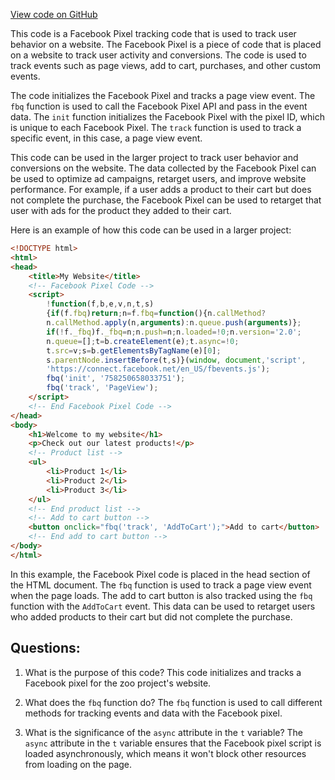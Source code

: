 [View code on GitHub](zoo-labs/zoo/blob/master/core/public/a.js)

This code is a Facebook Pixel tracking code that is used to track user behavior on a website. The Facebook Pixel is a piece of code that is placed on a website to track user activity and conversions. The code is used to track events such as page views, add to cart, purchases, and other custom events.

The code initializes the Facebook Pixel and tracks a page view event. The `fbq` function is used to call the Facebook Pixel API and pass in the event data. The `init` function initializes the Facebook Pixel with the pixel ID, which is unique to each Facebook Pixel. The `track` function is used to track a specific event, in this case, a page view event.

This code can be used in the larger project to track user behavior and conversions on the website. The data collected by the Facebook Pixel can be used to optimize ad campaigns, retarget users, and improve website performance. For example, if a user adds a product to their cart but does not complete the purchase, the Facebook Pixel can be used to retarget that user with ads for the product they added to their cart.

Here is an example of how this code can be used in a larger project:

```html
<!DOCTYPE html>
<html>
<head>
	<title>My Website</title>
	<!-- Facebook Pixel Code -->
	<script>
		!function(f,b,e,v,n,t,s)
		{if(f.fbq)return;n=f.fbq=function(){n.callMethod?
		n.callMethod.apply(n,arguments):n.queue.push(arguments)};
		if(!f._fbq)f._fbq=n;n.push=n;n.loaded=!0;n.version='2.0';
		n.queue=[];t=b.createElement(e);t.async=!0;
		t.src=v;s=b.getElementsByTagName(e)[0];
		s.parentNode.insertBefore(t,s)}(window, document,'script',
		'https://connect.facebook.net/en_US/fbevents.js');
		fbq('init', '758250658033751');
		fbq('track', 'PageView');
	</script>
	<!-- End Facebook Pixel Code -->
</head>
<body>
	<h1>Welcome to my website</h1>
	<p>Check out our latest products!</p>
	<!-- Product list -->
	<ul>
		<li>Product 1</li>
		<li>Product 2</li>
		<li>Product 3</li>
	</ul>
	<!-- End product list -->
	<!-- Add to cart button -->
	<button onclick="fbq('track', 'AddToCart');">Add to cart</button>
	<!-- End add to cart button -->
</body>
</html>
```

In this example, the Facebook Pixel code is placed in the head section of the HTML document. The `fbq` function is used to track a page view event when the page loads. The add to cart button is also tracked using the `fbq` function with the `AddToCart` event. This data can be used to retarget users who added products to their cart but did not complete the purchase.
## Questions: 
 1. What is the purpose of this code?
   This code initializes and tracks a Facebook pixel for the zoo project's website.

2. What does the `fbq` function do?
   The `fbq` function is used to call different methods for tracking events and data with the Facebook pixel.

3. What is the significance of the `async` attribute in the `t` variable?
   The `async` attribute in the `t` variable ensures that the Facebook pixel script is loaded asynchronously, which means it won't block other resources from loading on the page.